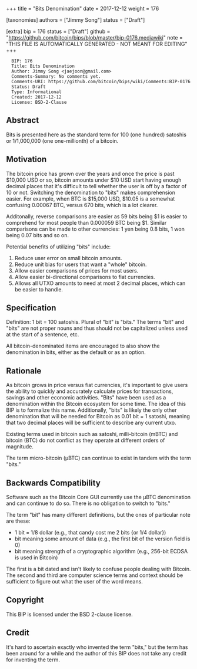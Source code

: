 
+++
title = "Bits Denomination"
date = 2017-12-12
weight = 176

[taxonomies]
authors = ["Jimmy Song"]
status = ["Draft"]

[extra]
bip = 176
status = ["Draft"]
github = "https://github.com/bitcoin/bips/blob/master/bip-0176.mediawiki"
note = "THIS FILE IS AUTOMATICALLY GENERATED - NOT MEANT FOR EDITING"
+++

```
  BIP: 176
  Title: Bits Denomination
  Author: Jimmy Song <jaejoon@gmail.com>
  Comments-Summary: No comments yet.
  Comments-URI: https://github.com/bitcoin/bips/wiki/Comments:BIP-0176
  Status: Draft
  Type: Informational
  Created: 2017-12-12
  License: BSD-2-Clause
```

<h2> Abstract </h2>

Bits is presented here as the standard term for 100 (one hundred) satoshis or 1/1,000,000 (one one-millionth) of a bitcoin.

<h2> Motivation </h2>

The bitcoin price has grown over the years and once the price is past $10,000 USD or so, bitcoin amounts under $10 USD start having enough decimal places that it's difficult to tell whether the user is off by a factor of 10 or not. Switching the denomination to "bits" makes comprehension easier. For example, when BTC is $15,000 USD, $10.05 is a somewhat confusing 0.00067 BTC, versus 670 bits, which is a lot clearer.

Additonally, reverse comparisons are easier as 59 bits being $1 is easier to comprehend for most people than 0.000059 BTC being $1. Similar comparisons can be made to other currencies: 1 yen being 0.8 bits, 1 won being 0.07 bits and so on.

Potential benefits of utilizing "bits" include:

1.  Reduce user error on small bitcoin amounts.
1.  Reduce unit bias for users that want a "whole" bitcoin.
1.  Allow easier comparisons of prices for most users.
1.  Allow easier bi-directional comparisons to fiat currencies.
1.  Allows all UTXO amounts to need at most 2 decimal places, which can be easier to handle.


<h2> Specification </h2>

Definition: 1 bit = 100 satoshis.
Plural of "bit" is "bits." The terms "bit" and "bits" are not proper nouns and thus should not be capitalized unless used at the start of a sentence, etc.

All bitcoin-denominated items are encouraged to also show the denomination in bits, either as the default or as an option.

<h2> Rationale </h2>

As bitcoin grows in price versus fiat currencies, it's important to give users the ability to quickly and accurately calculate prices for transactions, savings and other economic activities. "Bits" have been used as a denomination within the Bitcoin ecosystem for some time. The idea of this BIP is to formalize this name. Additionally, "bits" is likely the only other denomination that will be needed for Bitcoin as 0.01 bit = 1 satoshi, meaning that two decimal places will be sufficient to describe any current utxo.

Existing terms used in bitcoin such as satoshi, milli-bitcoin (mBTC) and bitcoin (BTC) do not conflict as they operate at different orders of magnitude.

The term micro-bitcoin (µBTC) can continue to exist in tandem with the term "bits."

<h2> Backwards Compatibility </h2>

Software such as the Bitcoin Core GUI currently use the µBTC denomination and can continue to do so. There is no obligation to switch to "bits."

The term "bit" has many different definitions, but the ones of particular note are these:

*  1 bit = 1/8 dollar (e.g., that candy cost me 2 bits {or 1/4 dollar})
*  bit meaning some amount of data (e.g., the first bit of the version field is 0)
*  bit meaning strength of a cryptographic algorithm (e.g., 256-bit ECDSA is used in Bitcoin)


The first is a bit dated and isn't likely to confuse people dealing with Bitcoin. The second and third are computer science terms and context should be sufficient to figure out what the user of the word means. 

<h2> Copyright </h2>

This BIP is licensed under the BSD 2-clause license.

<h2> Credit </h2>

It's hard to ascertain exactly who invented the term "bits," but the term has been around for a while and the author of this BIP does not take any credit for inventing the term.

